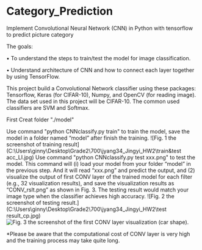 ﻿# Category_Prediction
Implement Convolutional Neural Network (CNN) in Python with tensorflow to predict picture category

The goals:

•	To understand the steps to train/test the model for image classification.

•	Understand architecture of CNN and how to connect each layer together by using TensorFlow.

This project build a Convolutional Network classifier using these packages: Tensorflow, Keras (for CIFAR-10), Numpy, and OpenCV (for reading image). The data set used in this project will be CIFAR-10. The common used classifiers are SVM and Softmax.

First Creat folder "./model"

Use command "python CNNclassify.py train" to train the model, save the model in a folder named “model” after finish the training.
![Fig. 1 the screenshot of training result](C:\Users\ginny\Desktop\Grade2\700\jyang34_Jingyi_HW2\train&test acc_LI.jpg)
Use command "python CNNclassify.py test xxx.png" to test the model. This command will (i) load your model from your folder “model” in the previous step. And it will read “xxx.png” and predict the output, and (2) visualize the output of first CONV layer of the trained model for each filter (e.g., 32 visualization results), and save the visualization results as “CONV_rslt.png” as shown in Fig. 3.
The testing result would match your image type when the classifier achieves high accuracy.
![Fig. 2 the screenshot of testing result.](C:\Users\ginny\Desktop\Grade2\700\jyang34_Jingyi_HW2\test result_cp.jpg)
![Fig. 3 the screenshot of the first CONV layer visualization (car shape).](C:\Users\ginny\Desktop\Grade2\700\jyang34_Jingyi_HW2\CONV_rslt.png)

*Please be aware that the computational cost of CONV layer is very high and the training process may take quite long. 
